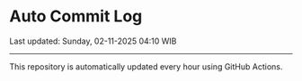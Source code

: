 # Auto Commit Log

Last updated: Sunday, 02-11-2025 04:10 WIB

---

This repository is automatically updated every hour using GitHub Actions.
